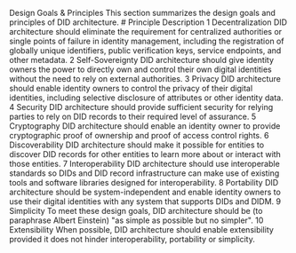 Design Goals & Principles This section summarizes the design goals and principles of DID architecture. # Principle Description 1 Decentralization DID architecture should eliminate the requirement for centralized authorities or single points of failure in identity management, including the registration of globally unique identifiers, public verification keys, service endpoints, and other metadata. 2 Self-Sovereignty DID architecture should give identity owners the power to directly own and control their own digital identities without the need to rely on external authorities. 3 Privacy DID architecture should enable identity owners to control the privacy of their digital identities, including selective disclosure of attributes or other identity data. 4 Security DID architecture should provide sufficient security for relying parties to rely on DID records to their required level of assurance. 5 Cryptography DID architecture should enable an identity owner to provide cryptographic proof of ownership and proof of access control rights. 6 Discoverability DID architecture should make it possible for entities to discover DID records for other entities to learn more about or interact with those entities. 7 Interoperability DID architecture should use interoperable standards so DIDs and DID record infrastructure can make use of existing tools and software libraries designed for interoperability. 8 Portability DID architecture should be system-independent and enable identity owners to use their digital identities with any system that supports DIDs and DIDM. 9 Simplicity To meet these design goals, DID architecture should be (to paraphrase Albert Einstein) "as simple as possible but no simpler". 10 Extensibility When possible, DID architecture should enable extensibility provided it does not hinder interoperability, portability or simplicity.
